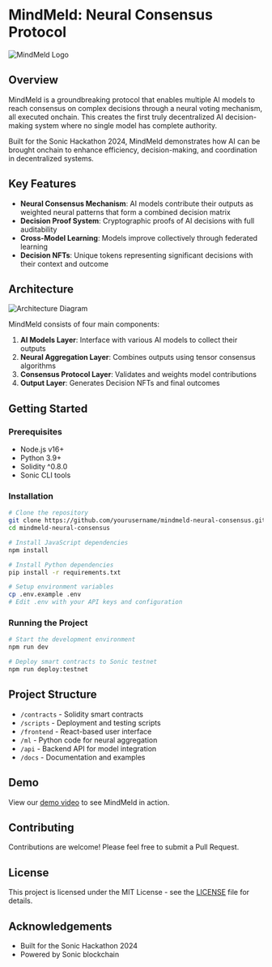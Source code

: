 # MindMeld: Neural Consensus Protocol

![MindMeld Logo](./assets/mindmeld-logo.png)

## Overview
MindMeld is a groundbreaking protocol that enables multiple AI models to reach consensus on complex decisions through a neural voting mechanism, all executed onchain. This creates the first truly decentralized AI decision-making system where no single model has complete authority.

Built for the Sonic Hackathon 2024, MindMeld demonstrates how AI can be brought onchain to enhance efficiency, decision-making, and coordination in decentralized systems.

## Key Features

- **Neural Consensus Mechanism**: AI models contribute their outputs as weighted neural patterns that form a combined decision matrix
- **Decision Proof System**: Cryptographic proofs of AI decisions with full auditability
- **Cross-Model Learning**: Models improve collectively through federated learning
- **Decision NFTs**: Unique tokens representing significant decisions with their context and outcome

## Architecture

![Architecture Diagram](./assets/architecture-diagram.png)

MindMeld consists of four main components:

1. **AI Models Layer**: Interface with various AI models to collect their outputs
2. **Neural Aggregation Layer**: Combines outputs using tensor consensus algorithms
3. **Consensus Protocol Layer**: Validates and weights model contributions
4. **Output Layer**: Generates Decision NFTs and final outcomes

## Getting Started

### Prerequisites
- Node.js v16+
- Python 3.9+
- Solidity ^0.8.0
- Sonic CLI tools

### Installation

```bash
# Clone the repository
git clone https://github.com/yourusername/mindmeld-neural-consensus.git
cd mindmeld-neural-consensus

# Install JavaScript dependencies
npm install

# Install Python dependencies
pip install -r requirements.txt

# Setup environment variables
cp .env.example .env
# Edit .env with your API keys and configuration
```

### Running the Project

```bash
# Start the development environment
npm run dev

# Deploy smart contracts to Sonic testnet
npm run deploy:testnet
```

## Project Structure

- `/contracts` - Solidity smart contracts
- `/scripts` - Deployment and testing scripts
- `/frontend` - React-based user interface
- `/ml` - Python code for neural aggregation
- `/api` - Backend API for model integration
- `/docs` - Documentation and examples

## Demo

View our [demo video](https://youtu.be/yourdemo) to see MindMeld in action.

## Contributing

Contributions are welcome! Please feel free to submit a Pull Request.

## License

This project is licensed under the MIT License - see the [LICENSE](LICENSE) file for details.

## Acknowledgements

- Built for the Sonic Hackathon 2024
- Powered by Sonic blockchain
